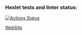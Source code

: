 ### Hexlet tests and linter status:
[![Actions Status](https://github.com/RZenBridges/python-project-83/workflows/hexlet-check/badge.svg)](https://github.com/RZenBridges/python-project-83/actions)

[WebSite](https://python-project-83-production-a418.up.railway.app/)
